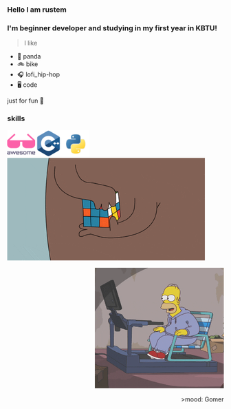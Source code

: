 ### Hello I am rustem

### I'm beginner developer and studying in my first year in KBTU!

> I like
- :panda_face: panda
- :bike: bike
- :headphones: lofi_hip-hop
- :desktop_computer: code

just for fun :sauropod:

### skills
[<img align="left" alt="just" width="65px" src="https://raw.githubusercontent.com/github/explore/80688e429a7d4ef2fca1e82350fe8e3517d3494d/topics/awesome/awesome.png" />][instagram]
[<img align="left" alt="C++" width="62px" src="https://raw.githubusercontent.com/github/explore/180320cffc25f4ed1bbdfd33d4db3a66eeeeb358/topics/cpp/cpp.png" />][instagram]
[<img align="left" alt="python" width="65px" src="https://raw.githubusercontent.com/github/explore/80688e429a7d4ef2fca1e82350fe8e3517d3494d/topics/python/python.png" />][instagram]

[instagram]: https://www.instagram.com/liu_rus/

<p align="left">
  <img src="https://github.com/rustem24liu/rustem24liu/blob/main/for%20github/rustem.gif?raw=true" alt="animated"/>
</p>

<p align="right">
  <img src="https://github.com/rustem24liu/rustem24liu/blob/main/for%20github/2564.gif?raw=true" width="300" height="280" alt="animated"/>
</p>

<p align="right">
  >mood: Gomer
</p>


